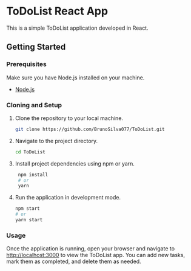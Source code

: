 # ToDoList React App

This is a simple ToDoList application developed in React.

## Getting Started

### Prerequisites

Make sure you have Node.js installed on your machine.

- [Node.js](https://nodejs.org/)

### Cloning and Setup

1. Clone the repository to your local machine.

   ```bash
   git clone https://github.com/BrunoSilva077/ToDoList.git
   
2. Navigate to the project directory.

   ```bash
   cd ToDoList
   
3. Install project dependencies using npm or yarn.

   ```bash
    npm install
    # or
    yarn

4. Run the application in development mode.

     ```bash
    npm start
    # or
    yarn start
     
### Usage

Once the application is running, open your browser and navigate to [http://localhost:3000](http://localhost:3000) to view the ToDoList app. You can add new tasks, mark them as completed, and delete them as needed.

